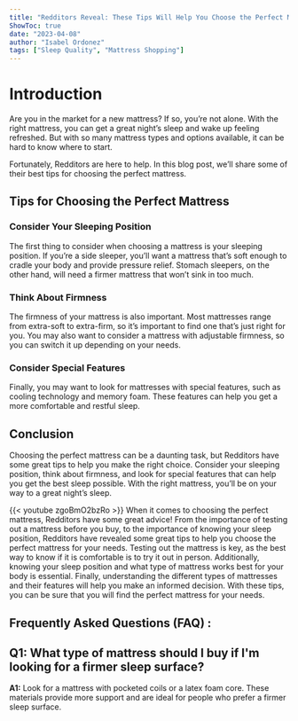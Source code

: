 ```yaml
---
title: "Redditors Reveal: These Tips Will Help You Choose the Perfect Mattress!"
ShowToc: true 
date: "2023-04-08"
author: "Isabel Ordonez" 
tags: ["Sleep Quality", "Mattress Shopping"]
---
```

# Introduction
Are you in the market for a new mattress? If so, you’re not alone. With the right mattress, you can get a great night’s sleep and wake up feeling refreshed. But with so many mattress types and options available, it can be hard to know where to start. 

Fortunately, Redditors are here to help. In this blog post, we’ll share some of their best tips for choosing the perfect mattress.

## Tips for Choosing the Perfect Mattress

### Consider Your Sleeping Position

The first thing to consider when choosing a mattress is your sleeping position. If you’re a side sleeper, you’ll want a mattress that’s soft enough to cradle your body and provide pressure relief. Stomach sleepers, on the other hand, will need a firmer mattress that won’t sink in too much.

### Think About Firmness

The firmness of your mattress is also important. Most mattresses range from extra-soft to extra-firm, so it’s important to find one that’s just right for you. You may also want to consider a mattress with adjustable firmness, so you can switch it up depending on your needs.

### Consider Special Features

Finally, you may want to look for mattresses with special features, such as cooling technology and memory foam. These features can help you get a more comfortable and restful sleep.

## Conclusion

Choosing the perfect mattress can be a daunting task, but Redditors have some great tips to help you make the right choice. Consider your sleeping position, think about firmness, and look for special features that can help you get the best sleep possible. With the right mattress, you’ll be on your way to a great night’s sleep.

{{< youtube zgoBmO2bzRo >}} 
When it comes to choosing the perfect mattress, Redditors have some great advice! From the importance of testing out a mattress before you buy, to the importance of knowing your sleep position, Redditors have revealed some great tips to help you choose the perfect mattress for your needs. Testing out the mattress is key, as the best way to know if it is comfortable is to try it out in person. Additionally, knowing your sleep position and what type of mattress works best for your body is essential. Finally, understanding the different types of mattresses and their features will help you make an informed decision. With these tips, you can be sure that you will find the perfect mattress for your needs.

## Frequently Asked Questions (FAQ) :
## Q1: What type of mattress should I buy if I'm looking for a firmer sleep surface?

**A1:** Look for a mattress with pocketed coils or a latex foam core. These materials provide more support and are ideal for people who prefer a firmer sleep surface.




